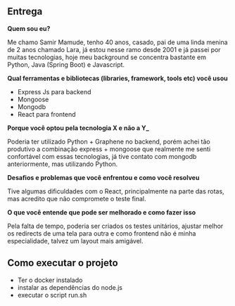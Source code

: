 ## Entrega

**Quem sou eu?**

Me chamo Samir Mamude, tenho 40 anos, casado, pai de uma linda menina de 2 anos chamado Lara, já estou nesse ramo desde 2001 e já passei por muitas tecnologias, hoje meu background se concentra bastante em Python, Java (Spring Boot) e Javascript.

**Qual ferramentas e bibliotecas (libraries, framework, tools etc) você usou**

- Express Js para backend
- Mongoose
- Mongodb
- React para frontend

**Porque você optou pela tecnologia X e não a Y\_**

Poderia ter utilizado Python + Graphene no backend, porém achei tão produtivo a combinação express + mongoose que realmente me senti confortável com essas tecnologias, já tive contato com mongodb anteriormente, mas utilizando Python.

**Desafios e problemas que você enfrentou e como você resolveu**

Tive algumas dificuldades com o React, principalmente na parte das rotas, mas acredito que não compromete o teste final.

**O que você entende que pode ser melhorado e como fazer isso**

Pela falta de tempo, poderia ser criados os testes unitários, ajustar melhor os redirects de uma tela para outra e como frontend não é minha especialidade, talvez um layout mais amigável.

## Como executar o projeto

- Ter o docker instalado
- instalar as dependências do node.js
- executar o script run.sh
